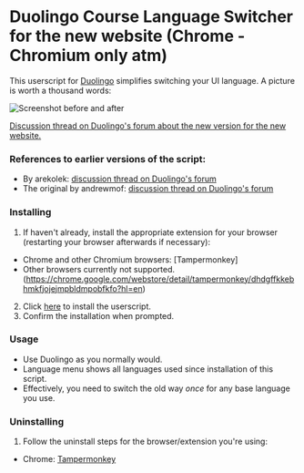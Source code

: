 # Duolingo Course Language Switcher for the new website (Chrome - Chromium only atm)

This userscript for [Duolingo](https://www.duolingo.com/) simplifies switching your UI language. A picture is worth a thousand words:

![Screenshot before and after](http://i.imgur.com/BOSvFgR.png)

[Discussion thread on Duolingo's forum about the new version for the new website.](https://www.duolingo.com/comment/23112102)

### References to earlier versions of the script:
 * By arekolek: [discussion thread on Duolingo's forum](https://www.duolingo.com/comment/6079283)
 * The original by andrewmof: [discussion thread on Duolingo's forum](https://www.duolingo.com/comment/3088922)

### Installing

1. If haven't already, install the appropriate extension for your browser (restarting your browser afterwards if necessary):
 * Chrome and other Chromium browsers: [Tampermonkey]
 * Other browsers currently not supported.
 (https://chrome.google.com/webstore/detail/tampermonkey/dhdgffkkebhmkfjojejmpbldmpobfkfo?hl=en)
2. Click [here](https://github.com/arekolek/DuolingoCourseSwitcher/raw/master/duolingo-course-switcher.user.js) to install the userscript.
3. Confirm the installation when prompted.

### Usage

* Use Duolingo as you normally would.
* Language menu shows all languages used since installation of this script.
* Effectively, you need to switch the old way *once* for any base language you use.

### Uninstalling

1. Follow the uninstall steps for the browser/extension you're using:
 * Chrome: [Tampermonkey](http://tampermonkey.net/faq.php?ext=dhdg#Q101)
